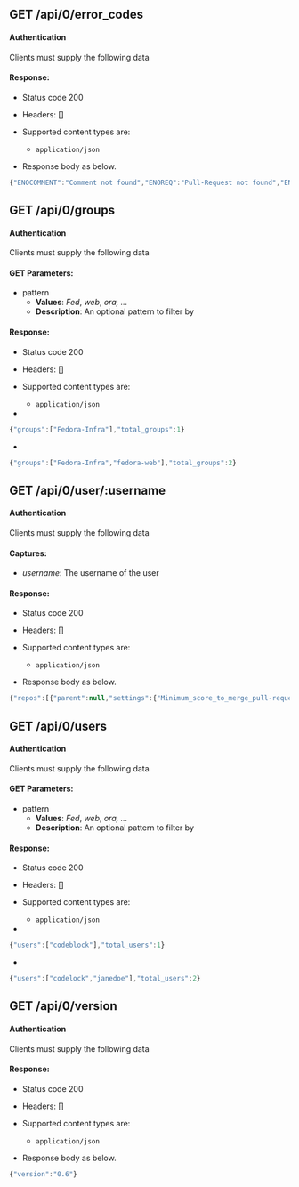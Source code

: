 ## GET /api/0/error_codes

#### Authentication



Clients must supply the following data


#### Response:

- Status code 200
- Headers: []

- Supported content types are:

    - `application/json`

- Response body as below.

```javascript
{"ENOCOMMENT":"Comment not found","ENOREQ":"Pull-Request not found","ENOISSUE":"Issue not found","ENOTASSIGNED":"This request must be assigned to be merged","EDBERROR":"An error occured at the database level and prevent the action from reaching completion","ENOTASSIGNEE":"Only the assignee can merge this review","ENOCODE":"Variable message describing the issue","EINVALIDTOK":"Invalid or expired token. Please visit https://pagure.io/ to get or renew your API token.","EPRSCORE":"This request does not have the minimum review score necessary to be merged","EINVALIDREQ":"Invalid or incomplete input submited","ENOPROJECTS":"No projects found","EPULLREQUESTSDISABLED":"Pull-Request have been deactivated for this project","ENOUSER":"No such user found","ETRACKERDISABLED":"Issue tracker disabled for this project","ENOPRCLOSE":"You are not allowed to merge/close pull-request for this project","ENOPROJECT":"Project not found","EISSUENOTALLOWED":"You are not allowed to view this issue"}
```

## GET /api/0/groups

#### Authentication



Clients must supply the following data


#### GET Parameters:

- pattern
     - **Values**: *Fed*, *web*, *ora, ...*
     - **Description**: An optional pattern to filter by


#### Response:

- Status code 200
- Headers: []

- Supported content types are:

    - `application/json`

- 

```javascript
{"groups":["Fedora-Infra"],"total_groups":1}
```

- 

```javascript
{"groups":["Fedora-Infra","fedora-web"],"total_groups":2}
```

## GET /api/0/user/:username

#### Authentication



Clients must supply the following data


#### Captures:

- *username*: The username of the user

#### Response:

- Status code 200
- Headers: []

- Supported content types are:

    - `application/json`

- Response body as below.

```javascript
{"repos":[{"parent":null,"settings":{"Minimum_score_to_merge_pull-request":-1,"Web-hooks":null,"pull_requests":true,"Only_assignee_can_merge_pull-request":false,"project_documentation":false,"issue_tracker":true},"user":{"fullname":"Ricky Elrod","name":"codeblock"},"name":"testrepo","id":4,"date_created":"1426595173","description":"test description"}],"user":{"fullname":"Ricky Elrod","name":"codeblock"},"forks":[]}
```

## GET /api/0/users

#### Authentication



Clients must supply the following data


#### GET Parameters:

- pattern
     - **Values**: *Fed*, *web*, *ora, ...*
     - **Description**: An optional pattern to filter by


#### Response:

- Status code 200
- Headers: []

- Supported content types are:

    - `application/json`

- 

```javascript
{"users":["codeblock"],"total_users":1}
```

- 

```javascript
{"users":["codelock","janedoe"],"total_users":2}
```

## GET /api/0/version

#### Authentication



Clients must supply the following data


#### Response:

- Status code 200
- Headers: []

- Supported content types are:

    - `application/json`

- Response body as below.

```javascript
{"version":"0.6"}
```


